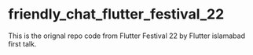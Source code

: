 # friendly_chat_flutter_festival_22
This is the orignal repo code from Flutter Festival 22 by Flutter islamabad first talk. 
